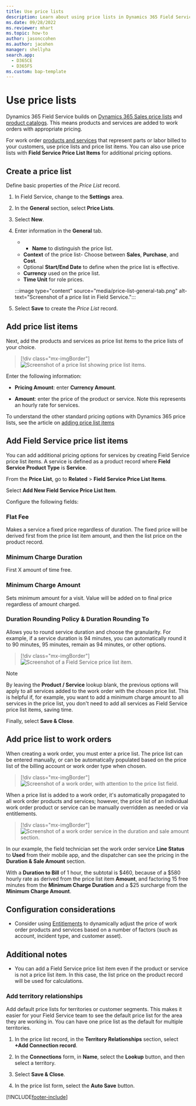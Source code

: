 ```yaml
---
title: Use price lists
description: Learn about using price lists in Dynamics 365 Field Service.
ms.date: 09/28/2022
ms.reviewer: mhart
ms.topic: how-to
author: jasonccohen
ms.author: jacohen
manager: shellyha
search.app: 
  - D365CE
  - D365FS
ms.custom: bap-template
---
```

# Use price lists

Dynamics 365 Field Service builds on [Dynamics 365 Sales price lists](../sales/create-price-lists-price-list-items-define-pricing-products.md) and [product catalogs](../sales/set-up-product-catalog-walkthrough.md). This means products and services are added to work orders with appropriate pricing.  

For work order [products and services](create-product-or-service.md) that represent parts or labor billed to your customers, use price lists and price list items. You can also use price lists with **Field Service Price List Items** for additional pricing options.

## Create a price list

Define basic properties of the *Price List* record.
  
1. In Field Service, change to the **Settings** area.

1. In the **General** section, select **Price Lists**.

1. Select **New**.

1. Enter information in the **General** tab.

   - - **Name** to distinguish the price list.
   - **Context** of the price list- Choose between **Sales**, **Purchase**, and **Cost**.
   - Optional **Start/End Date** to define when the price list is effective.
   - **Currency** used on the price list.
   - **Time Unit** for role prices.

   :::image type="content" source="media/price-list-general-tab.png" alt-text="Screenshot of a price list in Field Service.":::

1. Select **Save** to create the *Price List* record.

## Add price list items  

Next, add the products and services as price list items to the price lists of your choice.

> [!div class="mx-imgBorder"]
> ![Screenshot of a price list showing price list items.](./media/work-order-products-price-list-items.png)

Enter the following information:

- **Pricing Amount**: enter **Currency Amount**.

- **Amount**: enter the price of the product or service. Note this represents an hourly rate for services.

To understand the other standard pricing options with Dynamics 365 price lists, see the article on [adding price list items](../sales-enterprise/create-price-lists-price-list-items-define-pricing-products.md#add-items-to-the-price-list-sales)

## Add Field Service price list items

You can add additional pricing options for services by creating Field Service price list items. A service is defined as a product record where **Field Service Product Type** is **Service**.

From the **Price List**, go to **Related** > **Field Service Price List Items**.

Select **Add New Field Service Price List Item**.  

Configure the following fields:
  
### Flat Fee

Makes a service a fixed price regardless of duration. The fixed price will be derived first from the price list item amount, and then the list price on the product record.

### Minimum Charge Duration

First X amount of time free.

### Minimum Charge Amount

Sets minimum amount for a visit. Value will be added on to final price regardless of amount charged.

### Duration Rounding Policy & Duration Rounding To

Allows you to round service duration and choose the granularity. For example, if a service duration is 94 minutes, you can automatically round it to 90 minutes, 95 minutes, remain as 94 minutes, or other options.

> [!div class="mx-imgBorder"]
> ![Screenshot of a Field Service price list item.](./media/price-list-field-service-price-list-item.png)

> [!NOTE]
> By leaving the **Product / Service** lookup blank, the previous options will apply to all services added to the work order with the chosen price list. This is helpful if, for example, you want to add a minimum charge amount to all services in the price list, you don't need to add all services as Field Service price list items, saving time.

Finally, select **Save & Close**.  

## Add price list to work orders

When creating a work order, you must enter a price list. The price list can be entered manually, or can be automatically populated based on the price list of the billing account or work order type when chosen.

> [!div class="mx-imgBorder"]
> ![Screenshot of a work order, with attention to the price list field.](./media/price-list-work-order.png)

When a price list is added to a work order, it's automatically propagated to all work order products and services; however, the price list of an individual work order product or service can be manually overridden as needed or via entitlements.

> [!div class="mx-imgBorder"]
> ![Screenshot of a work order service in the duration and sale amount section.](./media/price-list-service-used.png)

In our example, the field technician set the work order service **Line Status** to **Used** from their mobile app, and the dispatcher can see the pricing in the **Duration & Sale Amount** section.

With a **Duration to Bill** of 1 hour, the subtotal is $460, because of a $580 hourly rate as derived from the price list item **Amount**, and factoring 15 free minutes from the **Minimum Charge Duration** and a $25 surcharge from the **Minimum Charge Amount**.

## Configuration considerations

- Consider using [Entitlements](./work-order-entitlements.md) to dynamically adjust the price of work order products and services based on a number of factors (such as account, incident type, and customer asset).

## Additional notes

- You can add a Field Service price list item even if the product or service is not a price list item. In this case, the list price on the product record will be used for calculations.

### Add territory relationships

Add default price lists for territories or customer segments. This makes it easier for your Field Service team to see the default price list for the area they are working in. You can have one price list as the default for multiple territories.  
  
1. In the price list record, in the **Territory Relationships** section, select **+Add Connection record**.  
  
2. In the **Connections** form, in **Name**, select the **Lookup** button, and then select a territory.  
  
3. Select **Save & Close**.  
  
4. In the price list form, select the **Auto Save** button.  

[!INCLUDE[footer-include](../includes/footer-banner.md)]
